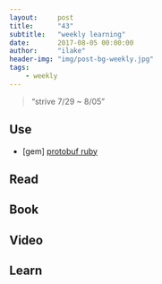 ```yaml
---
layout:     post
title:      "43"
subtitle:   "weekly learning"
date:       2017-08-05 00:00:00
author:     "ilake"
header-img: "img/post-bg-weekly.jpg"
tags:
    - weekly
---
```

> “strive 7/29 ~ 8/05”

## Use

* <p>[gem] <a href="https://github.com/google/protobuf/tree/master/ruby">protobuf ruby</a></p>

## Read

## Book

## Video

## Learn
